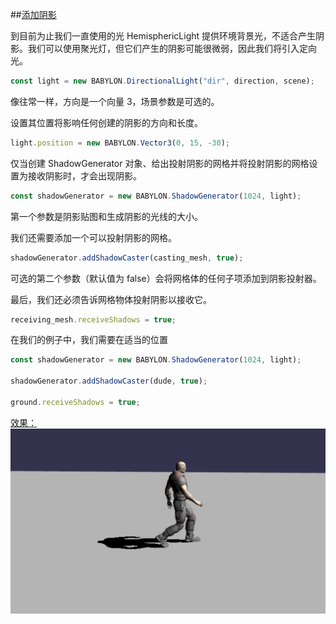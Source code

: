 ##[添加阴影](https://doc.babylonjs.com/features/introductionToFeatures/chap7/shadows)

到目前为止我们一直使用的光 HemisphericLight 提供环境背景光，不适合产生阴影。我们可以使用聚光灯，但它们产生的阴影可能很微弱，因此我们将引入定向光。

```javascript
const light = new BABYLON.DirectionalLight("dir", direction, scene);
```

像往常一样，方向是一个向量 3，场景参数是可选的。

设置其位置将影响任何创建的阴影的方向和长度。

```javascript
light.position = new BABYLON.Vector3(0, 15, -30);
```

仅当创建 ShadowGenerator 对象、给出投射阴影的网格并将投射阴影的网格设置为接收阴影时，才会出现阴影。

```javascript
const shadowGenerator = new BABYLON.ShadowGenerator(1024, light);
```

第一个参数是阴影贴图和生成阴影的光线的大小。

我们还需要添加一个可以投射阴影的网格。

```javascript
shadowGenerator.addShadowCaster(casting_mesh, true);
```

可选的第二个参数（默认值为 false）会将网格体的任何子项添加到阴影投射器。

最后，我们还必须告诉网格物体投射阴影以接收它。

```javascript
receiving_mesh.receiveShadows = true;
```

在我们的例子中，我们需要在适当的位置

```javascript
const shadowGenerator = new BABYLON.ShadowGenerator(1024, light);

shadowGenerator.addShadowCaster(dude, true);

ground.receiveShadows = true;
```

[效果：](https://playground.babylonjs.com/#4G38H4#7)
![Alt text](image-3.png)

